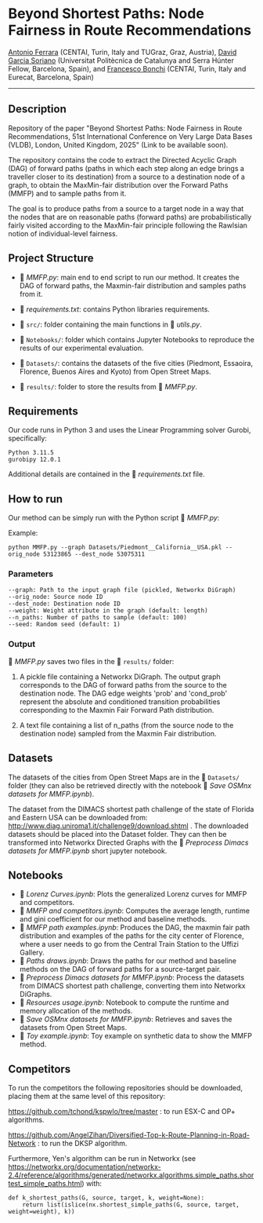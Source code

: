 # Beyond Shortest Paths: Node Fairness in Route Recommendations

[Antonio Ferrara](https://scholar.google.com/citations?user=v-tnmbwAAAAJ&hl=it) (CENTAI, Turin, Italy and TUGraz, Graz, Austria), [David Garcia Soriano](https://www.cs.upc.edu/~dgarcia/) (Universitat Politècnica de Catalunya
and Serra Húnter Fellow, Barcelona, Spain), and [Francesco Bonchi](https://www.francescobonchi.com) (CENTAI, Turin, Italy and Eurecat, Barcelona, Spain)

---

## Description

Repository of the paper "Beyond Shortest Paths: Node Fairness in Route Recommendations, 51st International Conference on Very Large Data Bases (VLDB), London, United Kingdom, 2025" (Link to be available soon). 

The repository contains the code to extract the Directed Acyclic Graph (DAG) of forward paths (paths in which each step along an edge brings a traveller closer to its destination) from a source to a destination node of a graph, to obtain the MaxMin-fair distribution over the Forward Paths (MMFP) and to sample paths from it.

The goal is to produce paths from a source to a target node in a way that the nodes that are on reasonable paths (forward paths) are probabilistically fairly visited according to the MaxMin-fair principle following the Rawlsian notion of individual-level fairness.

## Project Structure

- 📄 *MMFP.py*: main end to end script to run our method. It creates the DAG of forward paths, the Maxmin-fair distribution and samples paths from it.

- 📄 *requirements.txt*: contains Python libraries requirements.

- 📁 `src/`: folder containing the main functions in 📄 *utils.py*.

- 📁 `Notebooks/`:  folder which contains Jupyter Notebooks to reproduce the results of our experimental evaluation.

- 📁 `Datasets/`: contains the datasets of the five cities (Piedmont, Essaoira, Florence, Buenos Aires and Kyoto) from Open Street Maps. 

- 📁 `results/`: folder to store the results from 📄 *MMFP.py*.




## Requirements

Our code runs in Python 3 and uses the Linear Programming solver Gurobi, specifically:

``` 
Python 3.11.5
gurobipy 12.0.1
```

Additional details are contained in the 📄 *requirements.txt* file.


## How to run

Our method can be simply run with the Python script 📄 *MMFP.py*:

Example:

``` 
python MMFP.py --graph Datasets/Piedmont__California__USA.pkl --orig_node 53123865 --dest_node 53075311
```

### Parameters
```
--graph: Path to the input graph file (pickled, Networkx DiGraph)
--orig_node: Source node ID
--dest_node: Destination node ID
--weight: Weight attribute in the graph (default: length)
--n_paths: Number of paths to sample (default: 100)
--seed: Random seed (default: 1)
```
### Output

📄 *MMFP.py* saves two files in the 📁 `results/` folder:

1) A pickle file containing a Networkx DiGraph. The output graph corresponds to the DAG of forward paths from the source to the destination node. The DAG edge weights 'prob' and 'cond_prob' represent the absolute and conditioned transition probabilities corresponding to the Maxmin Fair Forward Path distribution. 

2) A text file containing a list of n_paths (from the source node to the destination node) sampled from the Maxmin Fair distribution.



## Datasets

The datasets of the cities from Open Street Maps are in the 📁 `Datasets/` folder (they can also be retrieved directly with the notebook 📄 *Save OSMnx datasets for MMFP.ipynb*). 

The dataset from the DIMACS shortest path challenge of the state of Florida and Eastern USA can be downloaded from: http://www.diag.uniroma1.it/challenge9/download.shtml . The downloaded datasets should be placed into the Dataset folder. They can then be transformed into Networkx Directed Graphs with the 📄 *Preprocess Dimacs datasets for MMFP.ipynb* short jupyter notebook.

## Notebooks

- 📄 *Lorenz Curves.ipynb*: Plots the generalized Lorenz curves for MMFP and competitors.
- 📄 *MMFP and competitors.ipynb*: Computes the average length, runtime and gini coefficient for our method and baseline methods.
- 📄 *MMFP path examples.ipynb*: Produces the DAG, the maxmin fair path distribution and examples of the paths for the city center of Florence, where a user needs to go from the Central Train Station to the Uffizi Gallery.
- 📄 *Paths draws.ipynb*: Draws the paths for our method and baseline methods on the DAG of forward paths for a source-target pair.
- 📄 *Preprocess Dimacs datasets for MMFP.ipynb*: Process the datasets from DIMACS shortest path challenge, converting them into Networkx DiGraphs.
- 📄 *Resources usage.ipynb*: Notebook to compute the runtime and memory allocation of the methods.
- 📄 *Save OSMnx datasets for MMFP.ipynb*: Retrieves and saves the datasets from Open Street Maps. 
- 📄 *Toy example.ipynb*: Toy example on synthetic data to show the MMFP method.

## Competitors
To run the competitors the following repositories should be downloaded, placing them at the same level of this repository:

https://github.com/tchond/kspwlo/tree/master : to run ESX-C and OP+ algorithms.

https://github.com/AngelZihan/Diversified-Top-k-Route-Planning-in-Road-Network : to run the DKSP algorithm.

Furthermore, Yen's algorithm can be run in Networkx (see https://networkx.org/documentation/networkx-2.4/reference/algorithms/generated/networkx.algorithms.simple_paths.shortest_simple_paths.html) with:
```
def k_shortest_paths(G, source, target, k, weight=None):
    return list(islice(nx.shortest_simple_paths(G, source, target, weight=weight), k))
```




